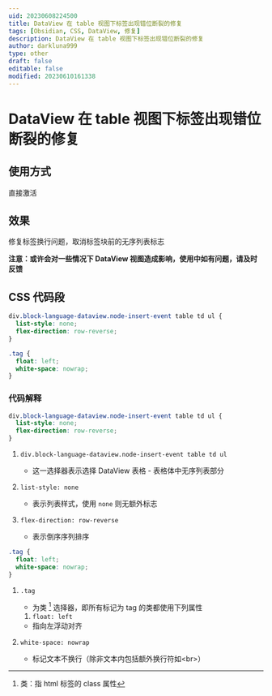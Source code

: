 ```yaml
---
uid: 20230608224500
title: DataView 在 table 视图下标签出现错位断裂的修复
tags: [Obsidian, CSS, DataView, 修复]
description: DataView 在 table 视图下标签出现错位断裂的修复
author: darkluna999
type: other
draft: false
editable: false
modified: 20230610161338
---
```


# DataView 在 table 视图下标签出现错位断裂的修复

## 使用方式

直接激活

## 效果

修复标签换行问题，取消标签块前的无序列表标志

**注意：或许会对一些情况下 DataView 视图造成影响，使用中如有问题，请及时反馈**

## CSS 代码段

```CSS
div.block-language-dataview.node-insert-event table td ul {
  list-style: none;
  flex-direction: row-reverse;
}

.tag {
  float: left;
  white-space: nowrap;
}
```

### 代码解释

```CSS
div.block-language-dataview.node-insert-event table td ul {
  list-style: none;
  flex-direction: row-reverse;
}
```

1. `div.block-language-dataview.node-insert-event table td ul`

    * 这一选择器表示选择 DataView 表格 - 表格体中无序列表部分

2. `list-style: none`

    * 表示列表样式，使用 `none` 则无额外标志

3. `flex-direction: row-reverse`

    * 表示倒序序列排序

```CSS
.tag {
  float: left;
  white-space: nowrap;
}
```

1. `.tag`

    * 为类 [^1] 选择器，即所有标记为 tag 的类都使用下列属性

    1. `float: left`

    * 指向左浮动对齐

2. `white-space: nowrap`

    * 标记文本不换行（除非文本内包括额外换行符如\<br\>）

[^1]: 类：指 html 标签的 class 属性